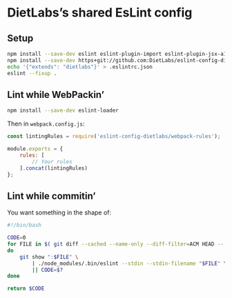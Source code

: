 # DietLabs’s shared EsLint config

## Setup

```sh
npm install --save-dev eslint eslint-plugin-import eslint-plugin-jsx-a11y eslint-plugin-react
npm install --save-dev https+git://github.com:DietLabs/eslint-config-dietlabs.git
echo '{"extends": "dietlabs"}' > .eslintrc.json
eslint --fixup .
```

## Lint while WebPackin’

```sh
npm install --save-dev eslint-loader
```

Then in `webpack.config.js`:

```js
const lintingRules = require('eslint-config-dietlabs/webpack-rules');

module.exports = {
    rules: [
        // Your rules
    ].concat(lintingRules)
};
```


## Lint while commitin’

You want something in the shape of:

```sh
#!/bin/bash

CODE=0
for FILE in $( git diff --cached --name-only --diff-filter=ACM HEAD -- '*.js' '*.jsx' )
do
    git show ":$FILE" \
        | ./node_modules/.bin/eslint --stdin --stdin-filename "$FILE" \
        || CODE=$?
done

return $CODE
```
